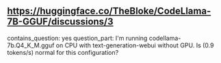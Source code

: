 ## https://huggingface.co/TheBloke/CodeLlama-7B-GGUF/discussions/3

contains_question: yes
question_part: I'm running codellama-7b.Q4_K_M.gguf on CPU with text-generation-webui without GPU. Is (0.9 tokens/s) normal for this configuration?
